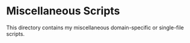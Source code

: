 # Miscellaneous Scripts
This directory contains my miscellaneous domain-specific or single-file scripts.
